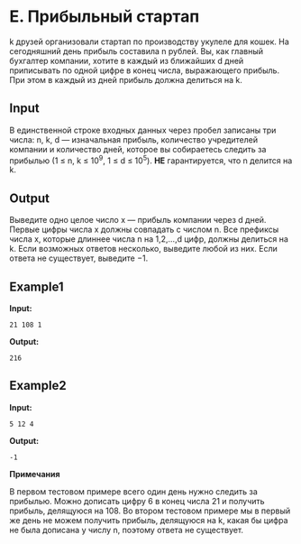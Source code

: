 # E. Прибыльный стартап

k  друзей организовали стартап по производству укулеле для кошек. На сегодняшний день прибыль составила n рублей.
Вы, как главный бухгалтер компании, хотите в каждый из ближайших d дней приписывать по одной цифре в конец числа, выражающего прибыль.
При этом в каждый из дней прибыль должна делиться на k.  

## Input  
В единственной строке входных данных через пробел записаны три числа: n, k, d — изначальная прибыль, количество учредителей компании и количество дней,
которое вы собираетесь следить за прибылью (1 &le; n, k &le; 10<sup>9</sup>, 1 &le; d &le; 10<sup>5</sup>). **НЕ** гарантируется, что n делится на k.

## Output
Выведите одно целое число x — прибыль компании через d дней. Первые цифры числа x должны совпадать с числом n.
Все префиксы числа x, которые длиннее числа n на 1,2,&hellip;,d цифр, должны делиться на k.
Если возможных ответов несколько, выведите любой из них. Если ответа не существует, выведите −1.  


## Example1
**Input:**
```
21 108 1
```
**Output:**
```
216
```  

## Example2
**Input:**
```
5 12 4
```
**Output:**
```
-1
```  

**Примечания**  

В первом тестовом примере всего один день нужно следить за прибылью. Можно дописать цифру 6 в конец числа 21 и получить прибыль, делящуюся на 108.
Во втором тестовом примере мы в первый же день не можем получить прибыль, делящуюся на k, какая бы цифра не была дописана у числу n, поэтому ответа не существует.